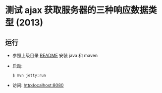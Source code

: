 # 测试 ajax 获取服务器的三种响应数据类型 (2013)

## 运行

- 参照上级目录  [README](https://github.com/GnohiSiaM/demos/blob/master/java/README.md) 安装 java 和 maven

- 启动:

    ```
    $ mvn jetty:run
    ```

- 访问: <http:localhost:8080>
